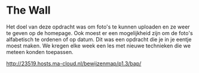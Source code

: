 # The Wall

Het doel van deze opdracht was om foto's te kunnen uploaden en ze weer te geven op de homepage.
Ook moest er een mogelijkheid zijn om de foto's alfabetisch te ordenen of op datum.
Dit was een opdracht die je in je eentje moest maken. We kregen elke week een les met nieuwe technieken die we meteen konden toepassen.

http://23519.hosts.ma-cloud.nl/bewijzenmap/p1.3/bap/

